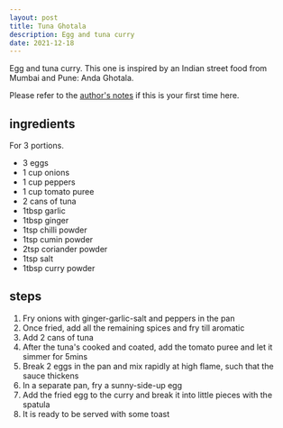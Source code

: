 ```yaml
---
layout: post
title: Tuna Ghotala
description: Egg and tuna curry
date: 2021-12-18
---
```

Egg and tuna curry. This one is inspired by an Indian street food from Mumbai and Pune: Anda Ghotala.

Please refer to the [author's notes](https://nchahare.github.io/blog/2022/cooking/) if this is your first time here.

## ingredients 
For 3 portions. 
- 3 eggs
- 1 cup onions
- 1 cup peppers
- 1 cup tomato puree
- 2 cans of tuna
- 1tbsp garlic
- 1tbsp ginger
- 1tsp chilli powder
- 1tsp cumin powder
- 2tsp coriander powder
- 1tsp salt
- 1tbsp curry powder

## steps
1. Fry onions with ginger-garlic-salt and peppers in the pan
2. Once fried, add all the remaining spices and fry till aromatic
3. Add 2 cans of tuna
4. After the tuna's cooked and coated, add the tomato puree and let it simmer for 5mins
5. Break 2 eggs in the pan and mix rapidly at high flame, such that the sauce thickens
6. In a separate pan, fry a sunny-side-up egg
7. Add the fried egg to the curry and break it into little pieces with the spatula
8. It is ready to be served with some toast
